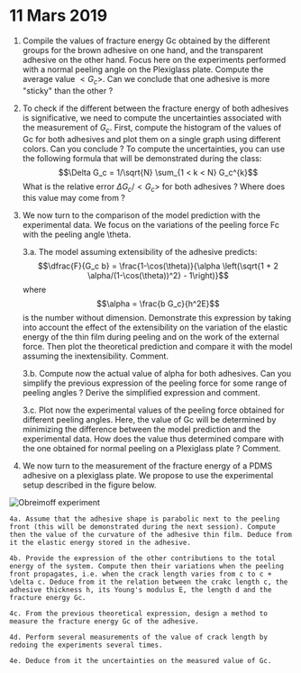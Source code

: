 # 11 Mars 2019

1. Compile the values of fracture energy Gc obtained by the different groups for the brown adhesive on one hand, and the transparent adhesive on the other hand. Focus here on the experiments performed with a normal peeling angle on the Plexiglass plate. Compute the average value $<G_c>$. Can we conclude that one adhesive is more "sticky" than the other ?

2. To check if the different between the fracture energy of both adhesives is significative, we need to compute the uncertainties associated with the measurement of $G_c$. First, compute the histogram of the values of Gc for both adhesives and plot them on a single graph using different colors. Can you conclude ?
To compute the uncertainties, you can use the following formula that will be demonstrated during the class:
$$\Delta G_c = 1/\sqrt{N} \sum_{1 < k < N} G_c^{k}$$
What is the relative error $\Delta G_c/<G_c>$ for both adhesives ? Where does this value may come from ?

3. We now turn to the comparison of the model prediction with the experimental data. We focus on the variations of the peeling force Fc with the peeling angle \theta.

    3.a. The model assuming extensibility of the adhesive predicts:
    $$\dfrac{F}{G_c b} = \frac{1-\cos(\theta)}{\alpha \left(\sqrt{1 + 2 \alpha/(1-\cos(\theta))^2} - 1\right)}$$
where $$\alpha = \frac{b G_c}{h^2E}$$ is the number without dimension.
Demonstrate this expression by taking into account the effect of the extensibility on the variation of the elastic energy of the thin film during peeling and on the work of the external force.
Then plot the theoretical prediction and compare it with the model assuming the inextensibility. Comment.

    3.b. Compute now the actual value of alpha for both adhesives. Can you simplify the previous expression of the peeling force for some range of peeling angles ? Derive the simplified expression and comment.

    3.c. Plot now the experimental values of the peeling force obtained for different peeling angles. Here, the value of Gc will be determined by minimizing the difference between the model prediction and the experimental data. How does the value thus determined compare with the one obtained for normal peeling on a Plexiglass plate ? Comment.

4. We now turn to the measurement of the fracture energy of a PDMS adhesive on a plexiglass plate. We propose to use the experimental setup described in the figure below.

![Obreimoff experiment](./Fig_Obreimoff)

    4a. Assume that the adhesive shape is parabolic next to the peeling front (this will be demonstrated during the next session). Compute then the value of the curvature of the adhesive thin film. Deduce from it the elastic energy stored in the adhesive.
    
    4b. Provide the expression of the other contributions to the total energy of the system. Compute then their variations when the peeling front propagates, i.e. when the crack length varies from c to c + \delta c. Deduce from it the relation between the crakc length c, the adhesive thickness h, its Young's modulus E, the length d and the fracture energy Gc.
    
    4c. From the previous theoretical expression, design a method to measure the fracture energy Gc of the adhesive.
    
    4d. Perform several measurements of the value of crack length by redoing the experiments several times.
    
    4e. Deduce from it the uncertainties on the measured value of Gc.